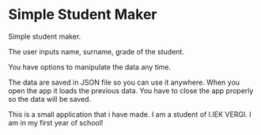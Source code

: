 # Simple Student Maker
Simple student maker.

The user inputs name, surname, grade of the student.

You have options to manipulate the data any time.

The data are saved in JSON file so you can use it anywhere.
When you open the app it loads the previous data.
You have to close the app properly so the data will be saved.

This is a small application that i have made. I am a student of I.IEK VERGI.
I am in my first year of school!
